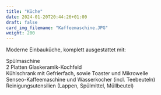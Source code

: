 ```yaml
---
title: "Küche"
date: 2024-01-20T20:44:26+01:00
draft: false
card_img_filemame: "Kaffeemaschine.JPG"
weight: 200
---
```


Moderne Einbauküche, komplett ausgestattet mit:

Spülmaschine  
2 Platten Glaskeramik-Kochfeld  
Kühlschrank mit Gefrierfach, sowie Toaster und Mikrowelle  
Senseo-Kaffeemaschine und Wasserkocher (incl. Teebeuteln)  
Reinigungsutensilien (Lappen, Spülmittel, Müllbeutel)
